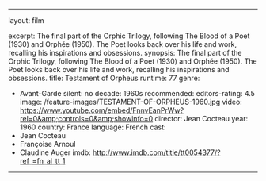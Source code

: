 ---

layout: film

excerpt:  The final part of the Orphic Trilogy, following The Blood of a Poet (1930) and Orphée (1950). The Poet looks back over his life and work, recalling his inspirations and obsessions.
synopsis: The final part of the Orphic Trilogy, following The Blood of a Poet (1930) and Orphée (1950). The Poet looks back over his life and work, recalling his inspirations and obsessions.
title: Testament of Orpheus
runtime: 77
genre: 
- Avant-Garde
silent: no
decade: 1960s
recommended: 
editors-rating: 4.5
image:  /feature-images/TESTAMENT-OF-ORPHEUS-1960.jpg
video: https://www.youtube.com/embed/FnnvEanPrWw?rel=0&amp;controls=0&amp;showinfo=0
director: Jean Cocteau
year: 1960
country:  France
language: French
cast:
- Jean Cocteau
- Françoise Arnoul
- Claudine Auger
imdb: http://www.imdb.com/title/tt0054377/?ref_=fn_al_tt_1

---